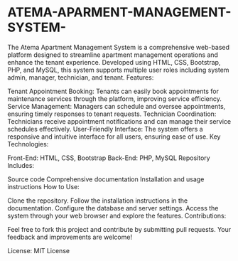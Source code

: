 # ATEMA-APARMENT-MANAGEMENT-SYSTEM-
The Atema Apartment Management System is a comprehensive web-based platform designed to streamline apartment management operations and enhance the tenant experience. Developed using HTML, CSS, Bootstrap, PHP, and MySQL, this system supports multiple user roles including system admin, manager, technician, and tenant.
Features:

Tenant Appointment Booking: Tenants can easily book appointments for maintenance services through the platform, improving service efficiency.
Service Management: Managers can schedule and oversee appointments, ensuring timely responses to tenant requests.
Technician Coordination: Technicians receive appointment notifications and can manage their service schedules effectively.
User-Friendly Interface: The system offers a responsive and intuitive interface for all users, ensuring ease of use.
Key Technologies:

Front-End: HTML, CSS, Bootstrap
Back-End: PHP, MySQL
Repository Includes:

Source code
Comprehensive documentation
Installation and usage instructions
How to Use:

Clone the repository.
Follow the installation instructions in the documentation.
Configure the database and server settings.
Access the system through your web browser and explore the features.
Contributions:

Feel free to fork this project and contribute by submitting pull requests. Your feedback and improvements are welcome!

License: MIT License
